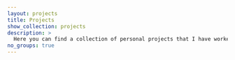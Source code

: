 ```yaml
---
layout: projects
title: Projects
show_collection: projects
description: >
  Here you can find a collection of personal projects that I have worked on in my free time
no_groups: true
---
```

